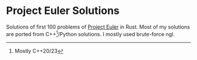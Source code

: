 # Project Euler Solutions

Solutions of first 100 problems of [Project Euler](https://projecteuler.net/) in Rust. Most of my solutions are ported from C++[^2]/Python solutions. I mostly used brute-force ngl.

[^2]: Mostly C++20/23
